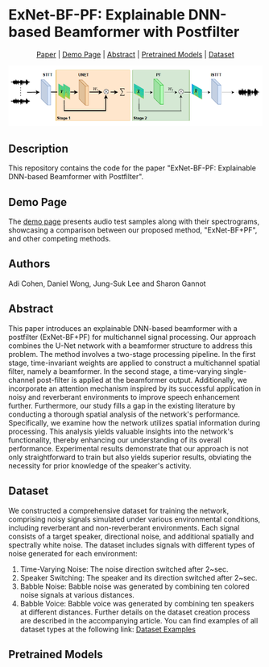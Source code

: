 # ExNet-BF-PF: Explainable DNN-based Beamformer with Postfilter

<div align="center">

[Paper]() |
[Demo Page](https://exnet-bf-pf.github.io/) |
[Abstract](#Abstract) |
[Pretrained Models](#pretrained-models) |
[Dataset](#Dataset) 

</div>

![](ExNet_BF_PF_Net.PNG)

## Description 
This repository contains the code for the paper "ExNet-BF-PF: Explainable DNN-based Beamformer with Postfilter".

## Demo Page
The [demo page](https://exnet-bf-pf.github.io/) presents audio test samples along with their spectrograms, showcasing a comparison between our proposed method, "ExNet-BF+PF", and other competing methods. 

## Authors
Adi Cohen, Daniel Wong, Jung-Suk Lee and Sharon Gannot

## Abstract
This paper introduces an explainable DNN-based beamformer with a postfilter (ExNet-BF+PF) for 
multichannel signal processing. Our approach combines the U-Net network with a beamformer 
structure to address this problem. The method involves a two-stage processing pipeline. In the
first stage, time-invariant weights are applied to construct a multichannel spatial filter, namely
a beamformer. In the second stage, a time-varying single-channel post-filter is applied at the 
beamformer output. Additionally, we incorporate an attention mechanism inspired by its successful 
application in noisy and reverberant environments to improve speech enhancement further.
Furthermore, our study fills a gap in the existing literature by conducting a thorough spatial 
analysis of the network's performance. Specifically, we examine how the network utilizes spatial 
information during processing. This analysis yields valuable insights into the network's 
functionality, thereby enhancing our understanding of its overall performance.
Experimental results demonstrate that our approach is not only straightforward to train but also 
yields superior results, obviating the necessity for prior knowledge of the speaker's activity.

## Dataset
We constructed a comprehensive dataset for training the network, comprising noisy signals simulated under 
various environmental conditions, including reverberant and non-reverberant environments. Each signal 
consists of a target speaker, directional noise, and additional spatially and spectrally white noise. 
The dataset includes signals with different types of noise generated for each environment:
1. Time-Varying Noise: The noise direction switched after 2~sec.
2. Speaker Switching: The speaker and its direction switched after 2~sec.
3. Babble Noise: Babble noise was generated by combining ten colored noise signals at various distances.
4. Babble Voice: Babble voice was generated by combining ten speakers at different distances.
Further details on the dataset creation process are described in the accompanying article.
You can find examples of all dataset types at the following link:
[Dataset Examples](https://drive.google.com/drive/folders/1EzqU7MO1HYvsyF4GJG_BNWJnOIC96Hgo?usp=drive_link)

## Pretrained Models


